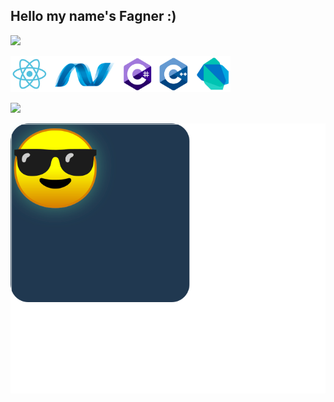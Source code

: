 ## Hello my name's Fagner :)


<img width="352" src="https://github-readme-stats.vercel.app/api?username=fagner02&show_icons=true&theme=cobalt"></img>

<img width="352" src="icons.png"></img>

<img width="352" src="https://github-readme-stats.vercel.app/api/top-langs/?username=fagner02&layout=compact&theme=cobalt"></img>

<a href="https://github.com/fagner02/fagner02/blob/d85df0b1a47d51133e4df433841085156294f33b/README.md">
<img src="square.svg"></img></a>

